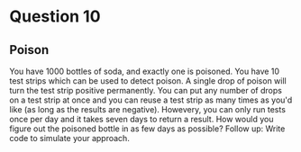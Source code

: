 # Question 10
## Poison
You have 1000 bottles of soda, and exactly one is poisoned. You have 10 test strips which can be used to detect poison. A single drop of poison will turn the test strip positive permanently. You can put any number of drops on a test strip at once and you can reuse a test strip as many times as you'd like (as long as the results are negative). Howevery, you can only run tests once per day and it takes seven days to return a result. How would you figure out the poisoned bottle in as few days as possible? 
Follow up: Write code to simulate your approach.
